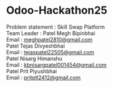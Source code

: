 # Odoo-Hackathon25
Problem statement : Skill Swap Platform
<br>
Team Leader : Patel Megh Bipinbhai
<br>
Email : meghpatel2810@gmail.com
<br>
Patel Tejas Divyeshbhai
<br>
Email : tejaspatel22505@gmail.com
<br>
Patel Nisarg Himanshu
<br>
Email : kbnisargpatel001454@gmail.com
<br>
Patel Prit Piyushbhai
<br>
Email : pritptl2412@gmail.com
